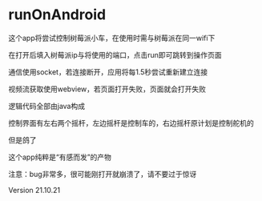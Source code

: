 # runOnAndroid
这个app将尝试控制树莓派小车，在使用时需与树莓派在同一wifi下

在打开后填入树莓派ip与将使用的端口，点击run即可跳转到操作页面

通信使用socket，若连接断开，应用将每1.5秒尝试重新建立连接

视频流获取使用webview，若页面打开失败，页面就会打开失败

逻辑代码全部由java构成

控制界面有左右两个摇杆，左边摇杆是控制车的，右边摇杆原计划是控制舵机的

但是鸽了

这个app纯粹是“有感而发”的产物

注意：bug非常多，很可能刚打开就崩溃了，请不要过于惊讶

Version 21.10.21 
